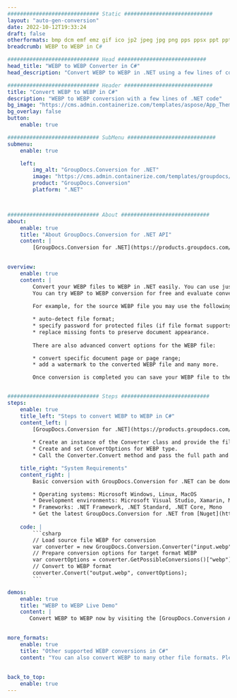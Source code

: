 ```yaml
---
############################# Static ############################
layout: "auto-gen-conversion"
date: 2022-10-12T19:33:24
draft: false
otherformats: bmp dcm emf emz gif ico jp2 jpeg jpg png pps ppsx ppt pptx psb psd svg svgz tga tif tiff webp wmf wmz
breadcrumb: WEBP to WEBP in C#

############################# Head ############################
head_title: "WEBP to WEBP Converter in C#"
head_description: "Convert WEBP to WEBP in .NET using a few lines of code. Use the GroupDocs Document Conversion API to convert over 160 file formats."

############################# Header ############################
title: "Convert WEBP to WEBP in C#"
description: "WEBP to WEBP conversion with a few lines of .NET code"
bg_image: "https://cms.admin.containerize.com/templates/aspose/App_Themes/V3/images/bg/header1.png"
bg_overlay: false
button:
    enable: true

############################# SubMenu ############################
submenu:
    enable: true

    left:
        img_alt: "GroupDocs.Conversion for .NET"
        image: "https://cms.admin.containerize.com/templates/groupdocs/images/product-logos/90x90-noborder/groupdocs-conversion-net.png"
        product: "GroupDocs.Conversion"
        platform: ".NET"



############################# About ############################
about:
    enable: true
    title: "About GroupDocs.Conversion for .NET API"
    content: |
        [GroupDocs.Conversion for .NET](https://products.groupdocs.com/conversion/net/) can be used to convert Microsoft Word, Excel, PowerPoint, PDF, Visio and other formats. GroupDocs.Conversion is a standalone API that is suitable for back-end and internal systems where high performance is required. It does not depend on any software such as Microsoft or Open Office.
    

overview:
    enable: true
    content: |
        Convert your WEBP files to WEBP in .NET easily. You can use just a couple of C# code lines in any platform of your choice like - Windows, Linux, macOS.
        You can try WEBP to WEBP conversion for free and evaluate conversion results quality.  Along with simple file conversion scenarios you can try more advanced options for loading source WEBP file and for saving output WEBP result. 
        
        For example, for the source WEBP file you may use the following load options:

        * auto-detect file format;
        * specify password for protected files (if file format supports it);
        * replace missing fonts to preserve document appearance.
        
        There are also advanced convert options for the WEBP file:

        * convert specific document page or page range;
        * add a watermark to the converted WEBP file and many more.

        Once conversion is completed you can save your WEBP file to the local file path or any third-party storage like FTP, Amazon S3, Google Drive, Dropbox etc. Please note - to convert WEBP to WEBP there is no need for any additional software installed - like MS Office, Open Office, Adobe Acrobat Reader etc.


############################# Steps ############################
steps:
    enable: true
    title_left: "Steps to convert WEBP to WEBP in C#"
    content_left: |
        [GroupDocs.Conversion for .NET](https://products.groupdocs.com/conversion/net/) makes it easy for developers to convert a WEBP file to WEBP with a few lines of code.
        
        * Create an instance of the Converter class and provide the file WEBP with the full path
        * Create and set ConvertOptions for WEBP type.
        * Call the Converter.Convert method and pass the full path and format (WEBP) as a parameter

    title_right: "System Requirements"
    content_right: |
        Basic conversion with GroupDocs.Conversion for .NET can be done in just a few simple steps. Our APIs are supported on all major platforms and operating systems. Before executing the code below, make sure you have the following prerequisites installed on your system.

        * Operating systems: Microsoft Windows, Linux, MacOS
        * Development environments: Microsoft Visual Studio, Xamarin, MonoDevelop
        * Frameworks: .NET Framework, .NET Standard, .NET Core, Mono
        * Get the latest GroupDocs.Conversion for .NET from [Nuget](https://www.nuget.org/packages/groupdocs.conversion)
         
    code: |
        ```csharp    
        // Load source file WEBP for conversion
        var converter = new GroupDocs.Conversion.Converter("input.webp");
        // Prepare conversion options for target format WEBP
        var convertOptions = converter.GetPossibleConversions()["webp"].ConvertOptions;
        // Convert to WEBP format
        converter.Convert("output.webp", convertOptions);
        ```

demos:
    enable: true
    title: "WEBP to WEBP Live Demo"
    content: |
       Convert WEBP to WEBP now by visiting the [GroupDocs.Conversion App](https://products.groupdocs.app/conversion/family) website. Online demo has the following advantages
          

more_formats:
    enable: true
    title: "Other supported WEBP conversions in C#"
    content: "You can also convert WEBP to many other file formats. Please see the list below."
       
       
back_to_top:
    enable: true
---
```

